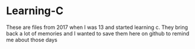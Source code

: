 # Learning-C

These are files from 2017 when I was 13 and started learning c. They bring back a lot of memories
and I wanted to save them here on github to remind me about those days 
